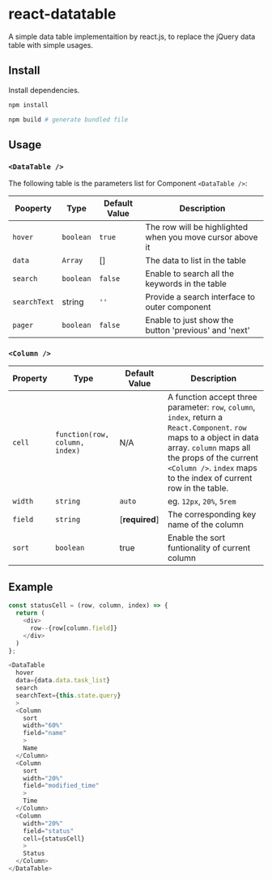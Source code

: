 # react-datatable
A simple data table implementaition by react.js, to replace the jQuery data table with simple usages.

## Install
Install dependencies.

```bash
npm install
```

```bash
npm build # generate bundled file
```

## Usage

### `<DataTable />`

The following table is the parameters list for Component `<DataTable />`:

Pooperty     | Type      | Default Value | Description
-------------|-----------|---------------|----------------------------------------------------------
`hover`      | `boolean` | `true`        | The row will be highlighted when you move cursor above it
`data`       | `Array`   | []            | The data to list in the table
`search`     | `boolean` | `false`       | Enable to search all the keywords in the table
`searchText` | string    | `''`          | Provide a search interface to outer component
`pager`      | `boolean` | `false`       | Enable to just show the button 'previous' and 'next'

### `<Column />`

Property | Type                           | Default Value  | Description
---------|--------------------------------|----------------|-----------------------------------------------------------------------------------------------------------------------------------------------------------------------------------------------------------------------------------------------
`cell`   | `function(row, column, index)` | N/A            | A function accept three parameter: `row`, `column`, `index`, return a `React.Component`. `row` maps to a object in data array. `column` maps all the props of the current `<Column />`. `index` maps to the index of current row in the table.
`width`  | `string`                       | `auto`         | eg. `12px`, `20%`, `5rem`
`field`  | `string`                       | [**required**] | The corresponding key name of the column
`sort`   | `boolean`                      | true           | Enable the sort funtionality of current column

## Example

```javascript
const statusCell = (row, column, index) => {
  return (
    <div>
      row--{row[column.field]}
    </div>
  )
};

<DataTable
  hover
  data={data.data.task_list}
  search
  searchText={this.state.query}
  >
  <Column
    sort
    width="60%"
    field="name"
    >
    Name
  </Column>
  <Column
    sort
    width="20%"
    field="modified_time"
    >
    Time
  </Column>
  <Column
    width="20%"
    field="status"
    cell={statusCell}
    >
    Status
  </Column>
</DataTable>
```
